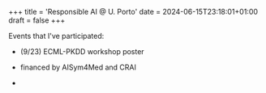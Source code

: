 +++
title = 'Responsible AI @ U. Porto'
date = 2024-06-15T23:18:01+01:00
draft = false
+++

Events that I've participated:
- (9/23) ECML-PKDD workshop poster


- financed by AISym4Med and CRAI


- 